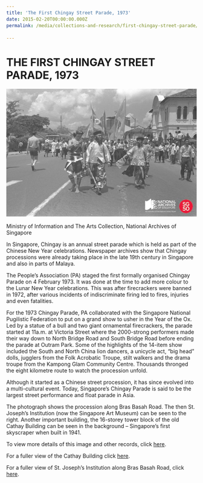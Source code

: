 ```yaml
---
title: 'The First Chingay Street Parade, 1973'
date: 2015-02-20T00:00:00.000Z
permalink: /media/collections-and-research/first-chingay-street-parade/

---
```



<iframe id="pxcelframe" src="//t.sharethis.com/a/t_.htm?ver=0.345.16984&amp;cid=c010#rnd=1577951786837&amp;cid=c010&amp;dmn=www.nas.gov.sg&amp;tt=t.dhj&amp;dhjLcy=60&amp;lbl=pxcel&amp;flbl=pxcel&amp;ll=d&amp;ver=0.345.16984&amp;ell=d&amp;cck=__stid&amp;pn=%2Fblogs%2Farchivistpick%2Fthe-first-chingay-street-parade-1973%2F&amp;qs=na&amp;rdn=www.nas.gov.sg&amp;rpn=%2Fblogs%2Farchivistpick%2F2015%2F02%2F&amp;rqs=na&amp;cc=SG&amp;cont=AS&amp;ipaddr=" style="display: none;"></iframe>

# THE FIRST CHINGAY STREET PARADE, 1973

![Ministry of Information and The Arts Collection, National Archives of Singapore](/images/blogs/2015-02-20-l.jpg)

Ministry of Information and The Arts Collection, National Archives of Singapore

In Singapore, Chingay is an annual street parade which is held as part of the Chinese New Year celebrations. Newspaper archives show that Chingay processions were already taking place in the late 19th century in Singapore and also in parts of Malaya.

The People’s Association (PA) staged the first formally organised Chingay Parade on 4 February 1973. It was done at the time to add more colour to the Lunar New Year celebrations. This was after firecrackers were banned in 1972, after various incidents of indiscriminate firing led to fires, injuries and even fatalities.

For the 1973 Chingay Parade, PA collaborated with the Singapore National Pugilistic Federation to put on a grand show to usher in the Year of the Ox. Led by a statue of a bull and two giant ornamental firecrackers, the parade started at 11a.m. at Victoria Street where the 2000-strong performers made their way down to North Bridge Road and South Bridge Road before ending the parade at Outram Park. Some of the highlights of the 14-item show included the South and North China lion dancers, a unicycle act, “big head” dolls, jugglers from the Folk Acrobatic Troupe, stilt walkers and the drama troupe from the Kampong Glam Community Centre. Thousands thronged the eight kilometre route to watch the procession unfold.

Although it started as a Chinese street procession, it has since evolved into a multi-cultural event. Today, Singapore’s Chingay Parade is said to be the largest street performance and float parade in Asia.

The photograph shows the procession along Bras Basah Road. The then St. Joseph’s Institution (now the Singapore Art Museum) can be seen to the right. Another important building, the 16-storey tower block of the old Cathay Building can be seen in the background – Singapore’s first skyscraper when built in 1941.

To view more details of this image and other records, click [here](http://www.nas.gov.sg/archivesonline/photographs/record-details/37095c3a-1162-11e3-83d5-0050568939ad).

For a fuller view of the Cathay Building click [here](http://www.nas.gov.sg/archivesonline/photographs/record-details/af83de21-1161-11e3-83d5-0050568939ad).

For a fuller view of St. Joseph’s Institution along Bras Basah Road, click [here](http://www.nas.gov.sg/archivesonline/photographs/record-details/620f4ba6-1162-11e3-83d5-0050568939ad).